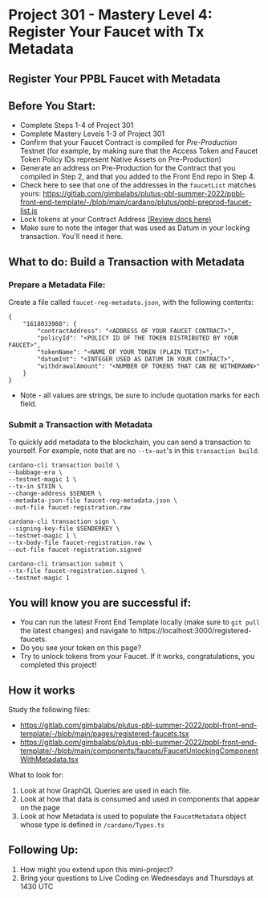 # Project 301 - Mastery Level 4: Register Your Faucet with Tx Metadata
## Register Your PPBL Faucet with Metadata

## Before You Start:
- Complete Steps 1-4 of Project 301
- Complete Mastery Levels 1-3 of Project 301
- Confirm that your Faucet Contract is compiled for *Pre-Production* Testnet (for example, by making sure that the Access Token and Faucet Token Policy IDs represent Native Assets on Pre-Production)
- Generate an address on Pre-Production for the Contract that you compiled in Step 2, and that you added to the Front End repo in Step 4.
- Check here to see that one of the addresses in the `faucetList` matches yours: https://gitlab.com/gimbalabs/plutus-pbl-summer-2022/ppbl-front-end-template/-/blob/main/cardano/plutus/ppbl-preprod-faucet-list.js
- Lock tokens at your Contract Address [(Review docs here)](https://gitlab.com/gimbalabs/plutus-pbl-summer-2022/ppbl-course-02/-/tree/master/project-301-faucet)
- Make sure to note the integer that was used as Datum in your locking transaction. You'll need it here.

## What to do: Build a Transaction with Metadata
### Prepare a Metadata File:
Create a file called `faucet-reg-metadata.json`, with the following contents:
```
{
	"1618033988": {
		"contractAddress": "<ADDRESS OF YOUR FAUCET CONTRACT>",
		"policyId": "<POLICY ID OF THE TOKEN DISTRIBUTED BY YOUR FAUCET>",
		"tokenName": "<NAME OF YOUR TOKEN (PLAIN TEXT)>",
		"datumInt": "<INTEGER USED AS DATUM IN YOUR CONTRACT>",
		"withdrawalAmount": "<NUMBER OF TOKENS THAT CAN BE WITHDRAWN>"
	}
}
```
- Note - all values are strings, be sure to include quotation marks for each field.

### Submit a Transaction with Metadata

To quickly add metadata to the blockchain, you can send a transaction to yourself. For example, note that are no `--tx-out`'s in this `transaction build`:

```
cardano-cli transaction build \
--babbage-era \
--testnet-magic 1 \
--tx-in $TXIN \
--change-address $SENDER \
--metadata-json-file faucet-reg-metadata.json \
--out-file faucet-registration.raw

cardano-cli transaction sign \
--signing-key-file $SENDERKEY \
--testnet-magic 1 \
--tx-body-file faucet-registration.raw \
--out-file faucet-registration.signed

cardano-cli transaction submit \
--tx-file faucet-registration.signed \
--testnet-magic 1
```

## You will know you are successful if:
- You can run the latest Front End Template locally (make sure to `git pull` the latest changes) and navigate to https://localhost:3000/registered-faucets.
- Do you see your token on this page?
- Try to unlock tokens from your Faucet. If it works, congratulations, you completed this project!

## How it works
Study the following files:
- https://gitlab.com/gimbalabs/plutus-pbl-summer-2022/ppbl-front-end-template/-/blob/main/pages/registered-faucets.tsx
- https://gitlab.com/gimbalabs/plutus-pbl-summer-2022/ppbl-front-end-template/-/blob/main/components/faucets/FaucetUnlockingComponentWithMetadata.tsx

What to look for:
1. Look at how GraphQL Queries are used in each file.
2. Look at how that data is consumed and used in components that appear on the page
3. Look at how Metadata is used to populate the `FaucetMetadata` object whose type is defined in `/cardano/Types.ts`

## Following Up:
1. How might you extend upon this mini-project?
2. Bring your questions to Live Coding on Wednesdays and Thursdays at 1430 UTC
